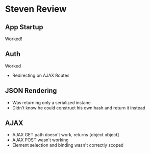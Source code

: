 # Steven Review

## App Startup

Worked!

## Auth

Worked

* Redirecting on AJAX Routes

## JSON Rendering

* Was returning only a serialized instane
* Didn't know he could construct his own hash and return it instead

## AJAX

* AJAX GET path doesn't work, returns [object object]
* AJAX POST wasn't working
* Element selection and binding wasn't correctly scoped
